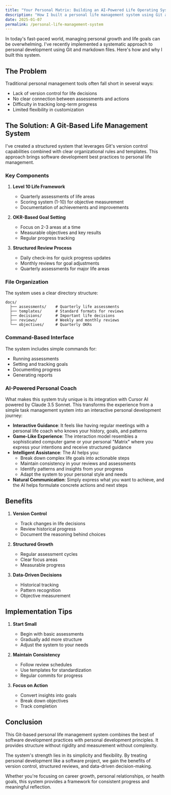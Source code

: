 ```yaml
---
title: "Your Personal Matrix: Building an AI-Powered Life Operating System"
description: "How I built a personal life management system using Git and Cursor AI"
date: 2025-01-07
permalink: /personal-life-management-system
---
```


In today's fast-paced world, managing personal growth and life goals can be overwhelming. I've recently implemented a systematic approach to personal development using Git and markdown files. Here's how and why I built this system.

## The Problem

Traditional personal management tools often fall short in several ways:

- Lack of version control for life decisions
- No clear connection between assessments and actions
- Difficulty in tracking long-term progress
- Limited flexibility in customization

## The Solution: A Git-Based Life Management System

I've created a structured system that leverages Git's version control capabilities combined with clear organizational rules and templates. This approach brings software development best practices to personal life management.

### Key Components

1. **Level 10 Life Framework**

   - Quarterly assessments of life areas
   - Scoring system (1-10) for objective measurement
   - Documentation of achievements and improvements

2. **OKR-Based Goal Setting**

   - Focus on 2-3 areas at a time
   - Measurable objectives and key results
   - Regular progress tracking

3. **Structured Review Process**
   - Daily check-ins for quick progress updates
   - Monthly reviews for goal adjustments
   - Quarterly assessments for major life areas

### File Organization

The system uses a clear directory structure:

```
docs/
  ├── assessments/    # Quarterly life assessments
  ├── templates/      # Standard formats for reviews
  ├── decisions/      # Important life decisions
  ├── reviews/        # Weekly and monthly reviews
  └── objectives/     # Quarterly OKRs
```

### Command-Based Interface

The system includes simple commands for:

- Running assessments
- Setting and tracking goals
- Documenting progress
- Generating reports

### AI-Powered Personal Coach

What makes this system truly unique is its integration with Cursor AI powered by Claude 3.5 Sonnet. This transforms the experience from a simple task management system into an interactive personal development journey:

- **Interactive Guidance**: It feels like having regular meetings with a personal life coach who knows your history, goals, and patterns
- **Game-Like Experience**: The interaction model resembles a sophisticated computer game or your personal "Matrix" where you express your intentions and receive structured guidance
- **Intelligent Assistance**: The AI helps you:
  - Break down complex life goals into actionable steps
  - Maintain consistency in your reviews and assessments
  - Identify patterns and insights from your progress
  - Adapt the system to your personal style and needs
- **Natural Communication**: Simply express what you want to achieve, and the AI helps formulate concrete actions and next steps

## Benefits

1. **Version Control**

   - Track changes in life decisions
   - Review historical progress
   - Document the reasoning behind choices

2. **Structured Growth**

   - Regular assessment cycles
   - Clear focus areas
   - Measurable progress

3. **Data-Driven Decisions**
   - Historical tracking
   - Pattern recognition
   - Objective measurement

## Implementation Tips

1. **Start Small**

   - Begin with basic assessments
   - Gradually add more structure
   - Adjust the system to your needs

2. **Maintain Consistency**

   - Follow review schedules
   - Use templates for standardization
   - Regular commits for progress

3. **Focus on Action**
   - Convert insights into goals
   - Break down objectives
   - Track completion

## Conclusion

This Git-based personal life management system combines the best of software development practices with personal development principles. It provides structure without rigidity and measurement without complexity.

The system's strength lies in its simplicity and flexibility. By treating personal development like a software project, we gain the benefits of version control, structured reviews, and data-driven decision-making.

Whether you're focusing on career growth, personal relationships, or health goals, this system provides a framework for consistent progress and meaningful reflection.
